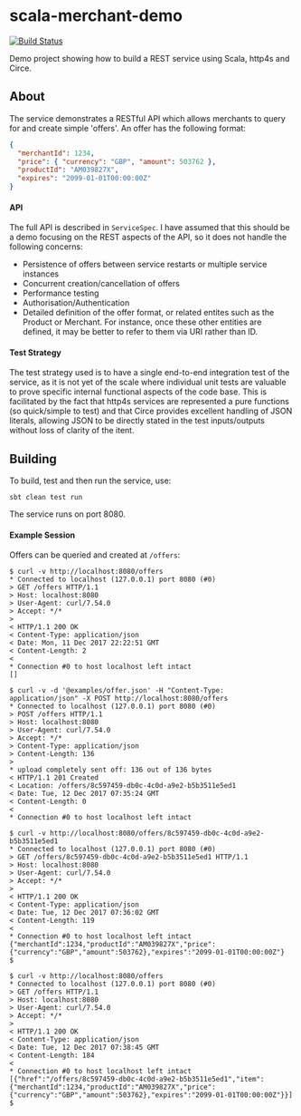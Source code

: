 scala-merchant-demo
===================

[![Build Status](https://travis-ci.org/howyp/scala-merchant-demo.svg?branch=master)](https://travis-ci.org/howyp/scala-merchant-demo)

Demo project showing how to build a REST service using Scala, http4s and Circe.


## About
The service demonstrates a RESTful API which allows merchants to query for and create simple 'offers'. An offer has the following format:
```json
{
  "merchantId": 1234,
  "price": { "currency": "GBP", "amount": 503762 },
  "productId": "AM039827X",
  "expires": "2099-01-01T00:00:00Z"
}
```

#### API

The full API is described in `ServiceSpec`. I have assumed that this should be a demo focusing on the REST aspects of the API, so it does not handle the following concerns:
- Persistence of offers between service restarts or multiple service instances
- Concurrent creation/cancellation of offers
- Performance testing
- Authorisation/Authentication
- Detailed definition of the offer format, or related entites such as the Product or Merchant. For instance, once these other entities are defined, it may be better to refer to them via URI rather than ID.

#### Test Strategy

The test strategy used is to have a single end-to-end integration test of the service, as it is not yet of the scale where individual unit tests are valuable to prove specific internal functional aspects of the code base. This is facilitated by the fact that http4s services are represented a pure functions (so quick/simple to test) and that Circe provides excellent handling of JSON literals, allowing JSON to be directly stated in the test inputs/outputs without loss of clarity of the itent.

## Building
To build, test and then run the service, use:

```
sbt clean test run
```

The service runs on port 8080.

#### Example Session
Offers can be queried and created at `/offers`:

```
$ curl -v http://localhost:8080/offers
* Connected to localhost (127.0.0.1) port 8080 (#0)
> GET /offers HTTP/1.1
> Host: localhost:8080
> User-Agent: curl/7.54.0
> Accept: */*
>
< HTTP/1.1 200 OK
< Content-Type: application/json
< Date: Mon, 11 Dec 2017 22:22:51 GMT
< Content-Length: 2
<
* Connection #0 to host localhost left intact
[]

$ curl -v -d '@examples/offer.json' -H "Content-Type: application/json" -X POST http://localhost:8080/offers
* Connected to localhost (127.0.0.1) port 8080 (#0)
> POST /offers HTTP/1.1
> Host: localhost:8080
> User-Agent: curl/7.54.0
> Accept: */*
> Content-Type: application/json
> Content-Length: 136
>
* upload completely sent off: 136 out of 136 bytes
< HTTP/1.1 201 Created
< Location: /offers/8c597459-db0c-4c0d-a9e2-b5b3511e5ed1
< Date: Tue, 12 Dec 2017 07:35:24 GMT
< Content-Length: 0
<
* Connection #0 to host localhost left intact

$ curl -v http://localhost:8080/offers/8c597459-db0c-4c0d-a9e2-b5b3511e5ed1
* Connected to localhost (127.0.0.1) port 8080 (#0)
> GET /offers/8c597459-db0c-4c0d-a9e2-b5b3511e5ed1 HTTP/1.1
> Host: localhost:8080
> User-Agent: curl/7.54.0
> Accept: */*
>
< HTTP/1.1 200 OK
< Content-Type: application/json
< Date: Tue, 12 Dec 2017 07:36:02 GMT
< Content-Length: 119
<
* Connection #0 to host localhost left intact
{"merchantId":1234,"productId":"AM039827X","price":{"currency":"GBP","amount":503762},"expires":"2099-01-01T00:00:00Z"}
$

$ curl -v http://localhost:8080/offers
* Connected to localhost (127.0.0.1) port 8080 (#0)
> GET /offers HTTP/1.1
> Host: localhost:8080
> User-Agent: curl/7.54.0
> Accept: */*
>
< HTTP/1.1 200 OK
< Content-Type: application/json
< Date: Tue, 12 Dec 2017 07:38:45 GMT
< Content-Length: 184
<
* Connection #0 to host localhost left intact
[{"href":"/offers/8c597459-db0c-4c0d-a9e2-b5b3511e5ed1","item":{"merchantId":1234,"productId":"AM039827X","price":{"currency":"GBP","amount":503762},"expires":"2099-01-01T00:00:00Z"}}]
$

```

